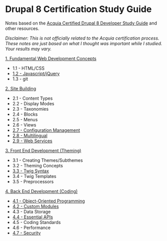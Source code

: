 # Drupal 8 Certification Study Guide

Notes based on the [Acquia Certified Drupal 8 Developer Study Guide](https://acquia-academy.gitbooks.io/study-guide-acquia-certified-drupal-8-developer/content/study-guide.html) and other resources.

*Disclaimer: This is not officially related to the Acquia certification process. These notes are just based on what I thought was important while I studied. Your results may vary.*

[1. Fundamental Web Development Concepts](1-fundamentals)
  - 1.1 - HTML/CSS
  - [1.2 - Javascript/jQuery](1-fundamentals/1.2-javascript-jquery.md)
  - 1.3 - git

[2. Site Building](2-site-building)
  - 2.1 - Content Types
  - 2.2 - Display Modes
  - 2.3 - Taxonomies
  - 2.4 - Blocks
  - 2.5 - Menus
  - 2.6 - Views
  - [2.7 - Configuration Management](2-site-building/2.7-configuration-management.md)
  - [2.8 - Multilingual](2-site-building/2.8-multilingual.md)
  - [2.9 - Web Services](2-site-building/2.9-web-services.md)

[3. Front End Development (Theming)](3-front-end-development)
  - 3.1 - Creating Themes/Subthemes
  - 3.2 - Theming Concepts
  - [3.3 - Twig Syntax](3-front-end-development/3.3-twig-syntax.md)
  - 3.4 - Twig Templates
  - 3.5 - Preprocessors

[4. Back End Development (Coding)](4-back-end-development)
  - [4.1 - Object-Oriented Programming](4-back-end-development/4.1-oop.md)
  - [4.2 - Custom Modules](4-back-end-development/4.2-custom-modules.md)
  - 4.3 - Data Storage
  - [4.4 - Essential APIs](4-back-end-development/4.4-essential-apis.md)
  - 4.5 - Coding Standards
  - 4.6 - Performance
  - [4.7 - Security](4-back-end-development/4.7-security.md)
